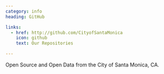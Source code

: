 ```yaml
---
category: info
heading: GitHub

links:
  - href: http://github.com/CityofSantaMonica
    icon: github
    text: Our Repositories

---
```


Open Source and Open Data from the City of Santa Monica, CA.